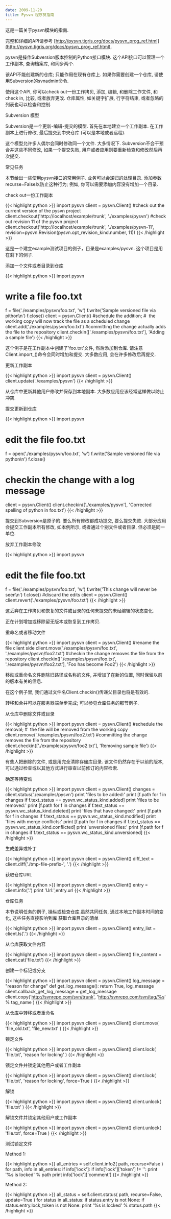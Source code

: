 ```yaml
---
date: 2009-11-20
title: Pysvn 程序员指南
---
```


这是一篇关于pysvn模块的指南.

完整和详细的API请参考 [http://pysvn.tigris.org/docs/pysvn_prog_ref.html](http://pysvn.tigris.org/docs/pysvn_prog_ref.html).

pysvn是操作Subversion版本控制的Python接口模块. 这个API接口可以管理一个工作副本, 查询档案库, 和同步两个.

该API不能创建新的仓库; 只能作用在现有仓库上. 如果你需要创建一个仓库, 请使用Subversion的svnadmin命令.

使用这个API, 你可以check out一份工作拷贝, 添加, 编辑, 和删除工作文件, 和check in, 比较, 或者放弃更改. 仓库属性, 如关键字扩展, 行字符结束, 或者忽略的列表也可以检查和控制.

Subversion 模型

Subversion是一个更新-编辑-提交的模型. 首先在本地建立一个工作副本. 在工作副本上进行修改, 最后提交到中央仓库 (可以是本地或者远程).

这个模型允许多人偶尔会同时修改同一个文件. 大多情况下. Subversion不会干预合并这些不同修改, 如果一个提交失败, 用户或者应用则要重新检查和修改然后再次提交.

常见任务

本节给出一些使用pysvn接口的常用例子. 业务可以会递归的处理目录. 添加参数recurse=False以防止这种行为; 例如, 你可以需要添加内容没有增加一个目录.

check out一份工作副本

{{< highlight python >}}
import pysvn
client = pysvn.Client()
#check out the current version of the pysvn project
client.checkout('http://localhost/example/trunk',
    './examples/pysvn')
#check out revision 11 of the pysvn project
client.checkout('http://localhost/example/trunk',
   './examples/pysvn-11',
   revision=pysvn.Revision(pysvn.opt_revision_kind.number, 11))
{{< /highlight >}}

这是一个建立example测试项目的例子，目录是examples/pysvn. 这个项目是用在剩下的例子.

添加一个文件或者目录到仓库

{{< highlight python >}}
import pysvn
# write a file foo.txt
f = file('./examples/pysvn/foo.txt', 'w')
f.write('Sample versioned file via pithon\n')
f.close()
client = pysvn.Client()
#schedule the addition;
#  the working copy will now track the file as a scheduled change
client.add('./examples/pysvn/foo.txt')
#committing the change actually adds the file to the repository
client.checkin(['./examples/pysvn/foo.txt'], 'Adding a sample file')
{{< /highlight >}}

这个例子是在工作副本中创建了'foo.txt'文件, 然后添加到仓库. 请注意Client.import_()命令会同时增加和提交. 大多数应用, 会在许多修改后再提交.

更新工作副本

{{< highlight python >}}
import pysvn
client = pysvn.Client()
client.update('./examples/pysvn')
{{< /highlight >}}

从仓库中更新其他用户修改并保存到本地副本. 大多数应用应该经常这样做以防止冲突.

提交更新到仓库

{{< highlight python >}}
import pysvn
# edit the file foo.txt
f = open('./examples/pysvn/foo.txt', 'w')
f.write('Sample versioned file via python\n')
f.close()
# checkin the change with a log message
client = pysvn.Client()
client.checkin(['./examples/pysvn'], 'Corrected spelling of python in foo.txt')
{{< /highlight >}}

提交到Subversion是原子的. 要么所有修改都成功提交, 要么提交失败. 大部分应用会提交工作副本所有修改, 如本例所示, 或者通过个别文件或者目录, 但必须是同一单位.

放弃工作副本修改

{{< highlight python >}}
import pysvn
# edit the file foo.txt
f = file('./examples/pysvn/foo.txt', 'w')
f.write('This change will never be seen\n')
f.close()
#discard the edits
client = pysvn.Client()
client.revert('./examples/pysvn/foo.txt')
{{< /highlight >}}

这丢弃在工作拷贝和恢复的文件或目录的任何未提交的未经编辑的状态变化.

正在计划增加或移除留无版本或恢复到工作拷贝.

重命名或者移动文件

{{< highlight python >}}
import pysvn
client = pysvn.Client()
#rename the file client side
client.move('./examples/pysvn/foo.txt', './examples/pysvn/foo2.txt')
#checkin the change removes the file from the repository
client.checkin(['./examples/pysvn/foo.txt', './examples/pysvn/foo2.txt'], 'Foo has become Foo2')
{{< /highlight >}}

移动或重命名文件删除旧路径或名称的文件, 并增加了在新的位置, 同时保留以前的版本有关的信息.

在这个例子里, 我们通过文件名Client.checkin()传递父目录也将是有效的.

转移和合并可以在服务器端单步完成; 可以参见仓库任务的那节例子.

从仓库中删除文件或目录

{{< highlight python >}}
import pysvn
client = pysvn.Client()
#schedule the removal;
#  the file will be removed from the working copy
client.remove('./examples/pysvn/foo2.txt')
#committing the change removes the file from the repository
client.checkin(['./examples/pysvn/foo2.txt'], 'Removing sample file')
{{< /highlight >}}

有些人把删除的文件, 或是用完全清除存储库目录. 该文件仍然存在于以前的版本, 可以通过检查或以其他方式进行审查以前修订的内容检索.

确定等待变动

{{< highlight python >}}
import pysvn
client = pysvn.Client()
changes = client.status('./examples/pysvn')
print 'files to be added:'
print [f.path for f in changes if f.text_status == pysvn.wc_status_kind.added]
print 'files to be removed:'
print [f.path for f in changes if f.text_status == pysvn.wc_status_kind.deleted]
print 'files that have changed:'
print [f.path for f in changes if f.text_status == pysvn.wc_status_kind.modified]
print 'files with merge conflicts:'
print [f.path for f in changes if f.text_status == pysvn.wc_status_kind.conflicted]
print 'unversioned files:'
print [f.path for f in changes if f.text_status == pysvn.wc_status_kind.unversioned]
{{< /highlight >}}

生成差异或补丁

{{< highlight python >}}
import pysvn
client = pysvn.Client()
diff_text = client.diff('./tmp-file-prefix-', '.')
{{< /highlight >}}

获取仓库URL

{{< highlight python >}}
import pysvn
client = pysvn.Client()
entry = client.info('.')
print 'Url:',entry.url
{{< /highlight >}}

仓库任务

本节说明任务的例子, 操纵或检查仓库.虽然共同任务, 通过本地工作副本时间的变化, 这些任务直接影响到库
获取仓库目录的清单

{{< highlight python >}}
import pysvn
client = pysvn.Client()
entry_list = client.ls('.')
{{< /highlight >}}

从仓库获取文件内容

{{< highlight python >}}
import pysvn
client = pysvn.Client()
file_content = client.cat('file.txt')
{{< /highlight >}}

创建一个标记或分支

{{< highlight python >}}
import pysvn
client = pysvn.Client()
log_message = "reason for change"
def get_log_message():
    return True, log_message
client.callback_get_log_message = get_log_message
client.copy('http://svnrepo.com/svn/trunk', 'http://svnrepo.com/svn/tag/%s' % tag_name )
{{< /highlight >}}

从仓库中转移或者重命名

{{< highlight python >}}
import pysvn
client = pysvn.Client()
client.move( 'file_old.txt', 'file_new.txt' )
{{< /highlight >}}

锁定文件

{{< highlight python >}}
import pysvn
client = pysvn.Client()
client.lock( 'file.txt', 'reason for locking' )
{{< /highlight >}}

锁定文件并锁定其他用户或者工作副本

{{< highlight python >}}
import pysvn
client = pysvn.Client()
client.lock( 'file.txt', 'reason for locking', force=True )
{{< /highlight >}}

解锁

{{< highlight python >}}
import pysvn
client = pysvn.Client()
client.unlock( 'file.txt' )
{{< /highlight >}}

解锁文件并锁定其他用户或工作副本

{{< highlight python >}}
import pysvn
client = pysvn.Client()
client.unlock( 'file.txt', force=True )
{{< /highlight >}}

测试锁定文件

Method 1:

{{< highlight python >}}
all_entries = self.client.info2( path, recurse=False )
for path, info in all_entries:
    if info['lock']:
        if info['lock']['token'] != '':
            print '%s is locked' % path
        print info['lock']['comment']
{{< /highlight >}}

Method 2:

{{< highlight python >}}
all_status = self.client.status( path, recurse=False, update=True )
for status in all_status:
    if status.entry is not None:
        if status.entry.lock_token is not None:
            print '%s is locked' % status.path
{{< /highlight >}}


